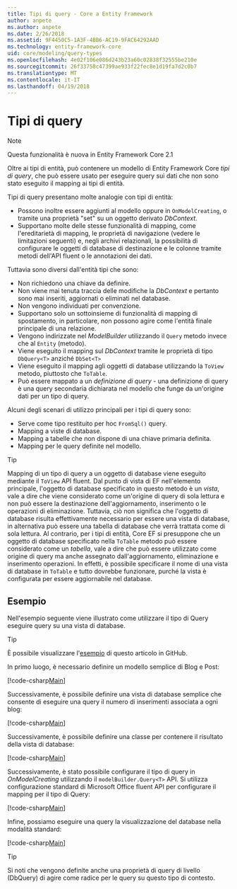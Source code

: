```yaml
---
title: Tipi di query - Core a Entity Framework
author: anpete
ms.author: anpete
ms.date: 2/26/2018
ms.assetid: 9F4450C5-1A3F-4BB6-AC19-9FAC64292AAD
ms.technology: entity-framework-core
uid: core/modeling/query-types
ms.openlocfilehash: 4e02f106e086d243b23a60c02838f32555be210e
ms.sourcegitcommit: 26f33758c47399ae933f22fec8e1d19fa7d2c0b7
ms.translationtype: MT
ms.contentlocale: it-IT
ms.lasthandoff: 04/19/2018
---
```

# <a name="query-types"></a>Tipi di query
> [!NOTE]
> Questa funzionalità è nuova in Entity Framework Core 2.1

Oltre ai tipi di entità, può contenere un modello di Entity Framework Core _tipi di query_, che può essere usato per eseguire query sui dati che non sono stato eseguito il mapping ai tipi di entità.

Tipi di query presentano molte analogie con tipi di entità:

- Possono inoltre essere aggiunti al modello oppure in `OnModelCreating`, o tramite una proprietà "set" su un oggetto derivato _DbContext_.
- Supportano molte delle stesse funzionalità di mapping, come l'ereditarietà di mapping, le proprietà di navigazione (vedere le limitazioni seguenti) e, negli archivi relazionali, la possibilità di configurare le oggetti di database di destinazione e le colonne tramite metodi dell'API fluent o le annotazioni dei dati.

Tuttavia sono diversi dall'entità tipi che sono:

- Non richiedono una chiave da definire.
- Non viene mai tenuta traccia delle modifiche la _DbContext_ e pertanto sono mai inseriti, aggiornati o eliminati nel database.
- Non vengono individuati per convenzione.
- Supportano solo un sottoinsieme di funzionalità di mapping di spostamento, in particolare, non possono agire come l'entità finale principale di una relazione.
- Vengono indirizzate nel _ModelBuilder_ utilizzando il `Query` metodo invece che al `Entity` (metodo).
- Viene eseguito il mapping sul _DbContext_ tramite le proprietà di tipo `DbQuery<T>` anziché `DbSet<T>`
- Viene eseguito il mapping agli oggetti di database utilizzando la `ToView` metodo, piuttosto che `ToTable`.
- Può essere mappato a un _definizione di query_ - una definizione di query è una query secondaria dichiarata nel modello che funge da un'origine dati per un tipo di query.

Alcuni degli scenari di utilizzo principali per i tipi di query sono:

- Serve come tipo restituito per hoc `FromSql()` query.
- Mapping a viste di database.
- Mapping a tabelle che non dispone di una chiave primaria definita.
- Mapping per le query definite nel modello.

> [!TIP]
> Mapping di un tipo di query a un oggetto di database viene eseguito mediante il `ToView` API fluent. Dal punto di vista di EF nell'elemento principale, l'oggetto di database specificato in questo metodo è un _vista_, vale a dire che viene considerato come un'origine di query di sola lettura e non può essere la destinazione dell'aggiornamento, inserimento o le operazioni di eliminazione. Tuttavia, ciò non significa che l'oggetto di database risulta effettivamente necessario per essere una vista di database, in alternativa può essere una tabella di database che verrà trattata come di sola lettura. Al contrario, per i tipi di entità, Core EF si presuppone che un oggetto di database specificato nella `ToTable` metodo può essere considerato come un _tabella_, vale a dire che può essere utilizzato come origine di query ma anche assegnato dall'aggiornamento, eliminazione e inserimento operazioni. In effetti, è possibile specificare il nome di una vista di database in `ToTable` e tutto dovrebbe funzionare, purché la vista è configurata per essere aggiornabile nel database.

## <a name="example"></a>Esempio

Nell'esempio seguente viene illustrato come utilizzare il tipo di Query eseguire query su una vista di database.

> [!TIP]
> È possibile visualizzare l'[esempio](https://github.com/aspnet/EntityFrameworkCore/tree/dev/samples/QueryTypes) di questo articolo in GitHub.

In primo luogo, è necessario definire un modello semplice di Blog e Post:

[!code-csharp[Main](../../../efcore-dev/samples/QueryTypes/Program.cs#Entities)]

Successivamente, è possibile definire una vista di database semplice che consente di eseguire una query il numero di inserimenti associata a ogni blog:

[!code-csharp[Main](../../../efcore-dev/samples/QueryTypes/Program.cs#View)]

Successivamente, è possibile definire una classe per contenere il risultato della vista di database:

[!code-csharp[Main](../../../efcore-dev/samples/QueryTypes/Program.cs#QueryType)]

Successivamente, è stato possibile configurare il tipo di query in _OnModelCreating_ utilizzando il `modelBuilder.Query<T>` API.
Si utilizza configurazione standard di Microsoft Office fluent API per configurare il mapping per il tipo di Query:

[!code-csharp[Main](../../../efcore-dev/samples/QueryTypes/Program.cs#Configuration)]

Infine, possiamo eseguire una query la visualizzazione del database nella modalità standard:

[!code-csharp[Main](../../../efcore-dev/samples/QueryTypes/Program.cs#Query)]

> [!TIP]
> Si noti che vengono definite anche una proprietà di query di livello (DbQuery) di agire come radice per le query su questo tipo di contesto.
